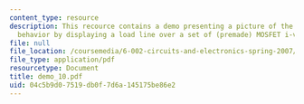```yaml
---
content_type: resource
description: This recource contains a demo presenting a picture of the MOSFET amplifier
  behavior by displaying a load line over a set of (premade) MOSFET i-v curves.
file: null
file_location: /coursemedia/6-002-circuits-and-electronics-spring-2007/04c5b9d07519db0f7d6a145175be86e2_demo_10.pdf
file_type: application/pdf
resourcetype: Document
title: demo_10.pdf
uid: 04c5b9d0-7519-db0f-7d6a-145175be86e2
---
```

